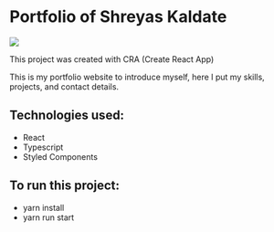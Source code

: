 # Portfolio of Shreyas Kaldate

<img src ="[https://github.com/CodeShreyas/CodeShreyas/blob/5920a79f4c5977332a67caf91125241cf0fc46b5/www.Shreyassingh.in.png](https://github.com/Shreyas191/Portfolio/blob/main/portfolio.png)" />
 
This project was created with CRA (Create React App)

This is my portfolio website to introduce myself, here I put my skills, projects, and contact details.

## Technologies used:
- React
- Typescript
- Styled Components
 
## To run this project:
- yarn install
- yarn run start
